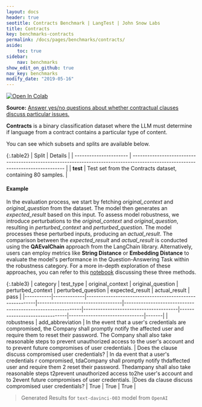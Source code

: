 ```yaml
---
layout: docs
header: true
seotitle: Contracts Benchmark | LangTest | John Snow Labs
title: Contracts
key: benchmarks-contracts
permalink: /docs/pages/benchmarks/contracts/
aside:
    toc: true
sidebar:
    nav: benchmarks
show_edit_on_github: true
nav_key: benchmarks
modify_date: "2019-05-16"
---
```


[![Open In Colab](https://colab.research.google.com/assets/colab-badge.svg)](https://colab.research.google.com/github/JohnSnowLabs/langtest/blob/main/demo/tutorials/llm_notebooks/dataset-notebooks/LegalQA_Datasets.ipynb)

**Source:** [Answer yes/no questions about whether contractual clauses discuss particular issues.](https://github.com/HazyResearch/legalbench/tree/main/tasks/contract_qa)

**Contracts** is a binary classification dataset where the LLM must determine if language from a contract contains a particular type of content.

You can see which subsets and splits are available below.

{:.table2}
| Split                  | Details                                                                                                                          |
| ---------------------- | -------------------------------------------------------------------------------------------------------------------------------- |
| **test**       | Test set from the Contracts dataset, containing 80 samples.                                                   |

#### Example

In the evaluation process, we start by fetching *original_context* and *original_question* from the dataset. The model then generates an *expected_result* based on this input. To assess model robustness, we introduce perturbations to the *original_context* and *original_question*, resulting in *perturbed_context* and *perturbed_question*. The model processes these perturbed inputs, producing an *actual_result*. The comparison between the *expected_result* and *actual_result* is conducted using the **QAEvalChain** approach from the LangChain library. Alternatively, users can employ metrics like **String Distance** or **Embedding Distance** to evaluate the model's performance in the Question-Answering Task within the robustness category. For a more in-depth exploration of these approaches, you can refer to this [notebook](https://colab.research.google.com/github/JohnSnowLabs/langtest/blob/main/demo/tutorials/misc/Evaluation_Metrics.ipynb) discussing these three methods.


{:.table3}
| category   | test_type    | original_context                                         | original_question                  | perturbed_context                                           | perturbed_question                     | expected_result                | actual_result                  | pass   |
|-----------|-------------|---------------------------------------------------------|-----------------------------------|------------------------------------------------------------|---------------------------------------|-------------------------------|-------------------------------|-------|
| robustness | add_abbreviation | In the event that a user's credentials are compromised, the Company shall promptly notify the affected user and require them to reset their password. The Company shall also take reasonable steps to prevent unauthorized access to the user's account and to prevent future compromises of user credentials. | Does the clause discuss compromised user credentials? | In da event that a user's credentials r compromised, tdaCompany shall promptly notify thdaffected user and require them 2 reset their password. Thedampany shall also take reasonable steps t2prevent unauthorized access to2he user's account and to 2event future compromises of user credentials. |Does da clause discuss compromised user credentials? | True	 | True  | True |


> Generated Results for `text-davinci-003` model from `OpenAI`
